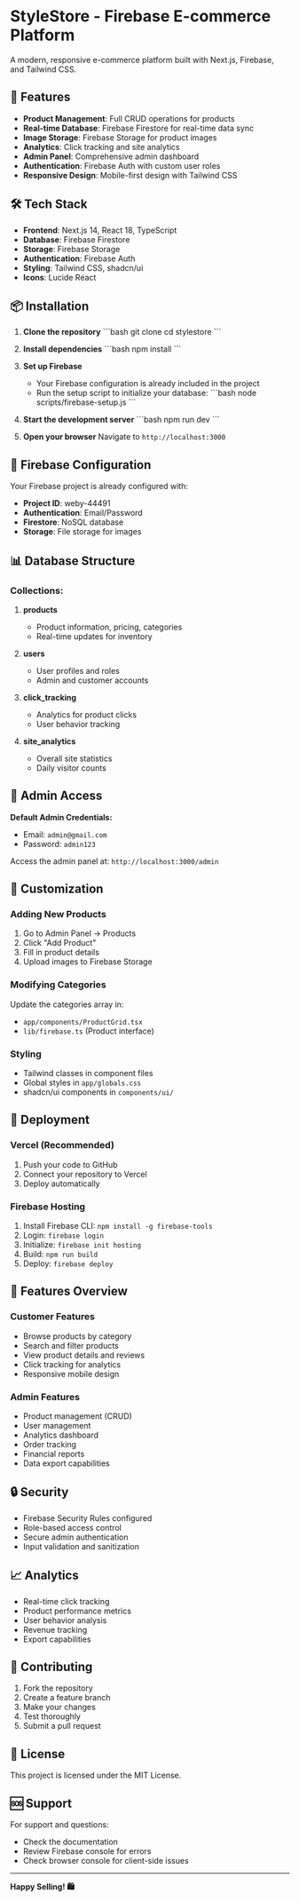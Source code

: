 # StyleStore - Firebase E-commerce Platform

A modern, responsive e-commerce platform built with Next.js, Firebase, and Tailwind CSS.

## 🚀 Features

- **Product Management**: Full CRUD operations for products
- **Real-time Database**: Firebase Firestore for real-time data sync
- **Image Storage**: Firebase Storage for product images
- **Analytics**: Click tracking and site analytics
- **Admin Panel**: Comprehensive admin dashboard
- **Authentication**: Firebase Auth with custom user roles
- **Responsive Design**: Mobile-first design with Tailwind CSS

## 🛠️ Tech Stack

- **Frontend**: Next.js 14, React 18, TypeScript
- **Database**: Firebase Firestore
- **Storage**: Firebase Storage
- **Authentication**: Firebase Auth
- **Styling**: Tailwind CSS, shadcn/ui
- **Icons**: Lucide React

## 📦 Installation

1. **Clone the repository**
   \`\`\`bash
   git clone <your-repo-url>
   cd stylestore
   \`\`\`

2. **Install dependencies**
   \`\`\`bash
   npm install
   \`\`\`

3. **Set up Firebase**
   - Your Firebase configuration is already included in the project
   - Run the setup script to initialize your database:
     \`\`\`bash
     node scripts/firebase-setup.js
     \`\`\`

4. **Start the development server**
   \`\`\`bash
   npm run dev
   \`\`\`

5. **Open your browser**
   Navigate to `http://localhost:3000`

## 🔧 Firebase Configuration

Your Firebase project is already configured with:

- **Project ID**: weby-44491
- **Authentication**: Email/Password
- **Firestore**: NoSQL database
- **Storage**: File storage for images

## 📊 Database Structure

### Collections:

1. **products**
   - Product information, pricing, categories
   - Real-time updates for inventory

2. **users**
   - User profiles and roles
   - Admin and customer accounts

3. **click_tracking**
   - Analytics for product clicks
   - User behavior tracking

4. **site_analytics**
   - Overall site statistics
   - Daily visitor counts

## 🔐 Admin Access

**Default Admin Credentials:**

- Email: `admin@gmail.com`
- Password: `admin123`

Access the admin panel at: `http://localhost:3000/admin`

## 🎨 Customization

### Adding New Products

1. Go to Admin Panel → Products
2. Click "Add Product"
3. Fill in product details
4. Upload images to Firebase Storage

### Modifying Categories

Update the categories array in:

- `app/components/ProductGrid.tsx`
- `lib/firebase.ts` (Product interface)

### Styling

- Tailwind classes in component files
- Global styles in `app/globals.css`
- shadcn/ui components in `components/ui/`

## 🚀 Deployment

### Vercel (Recommended)

1. Push your code to GitHub
2. Connect your repository to Vercel
3. Deploy automatically

### Firebase Hosting

1. Install Firebase CLI: `npm install -g firebase-tools`
2. Login: `firebase login`
3. Initialize: `firebase init hosting`
4. Build: `npm run build`
5. Deploy: `firebase deploy`

## 📱 Features Overview

### Customer Features

- Browse products by category
- Search and filter products
- View product details and reviews
- Click tracking for analytics
- Responsive mobile design

### Admin Features

- Product management (CRUD)
- User management
- Analytics dashboard
- Order tracking
- Financial reports
- Data export capabilities

## 🔒 Security

- Firebase Security Rules configured
- Role-based access control
- Secure admin authentication
- Input validation and sanitization

## 📈 Analytics

- Real-time click tracking
- Product performance metrics
- User behavior analysis
- Revenue tracking
- Export capabilities

## 🤝 Contributing

1. Fork the repository
2. Create a feature branch
3. Make your changes
4. Test thoroughly
5. Submit a pull request

## 📄 License

This project is licensed under the MIT License.

## 🆘 Support

For support and questions:

- Check the documentation
- Review Firebase console for errors
- Check browser console for client-side issues

---

**Happy Selling! 🛍️**
